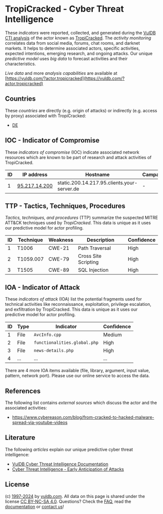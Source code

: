 # TropiCracked - Cyber Threat Intelligence

These _indicators_ were reported, collected, and generated during the [VulDB CTI analysis](https://vuldb.com/?kb.cti) of the actor known as [TropiCracked](https://vuldb.com/?actor.tropicracked). The _activity monitoring_ correlates data from social media, forums, chat rooms, and darknet markets. It helps to determine associated actors, specific activities, expected intentions, emerging research, and ongoing attacks. Our unique _predictive model_ uses _big data_ to forecast activities and their characteristics.

_Live data_ and more _analysis capabilities_ are available at [https://vuldb.com/?actor.tropicracked](https://vuldb.com/?actor.tropicracked)

## Countries

These _countries_ are directly (e.g. origin of attacks) or indirectly (e.g. access by proxy) associated with TropiCracked:

* [DE](https://vuldb.com/?country.de)

## IOC - Indicator of Compromise

These _indicators of compromise_ (IOC) indicate associated network resources which are known to be part of research and attack activities of TropiCracked.

ID | IP address | Hostname | Campaign | Confidence
-- | ---------- | -------- | -------- | ----------
1 | [95.217.14.200](https://vuldb.com/?ip.95.217.14.200) | static.200.14.217.95.clients.your-server.de | - | High

## TTP - Tactics, Techniques, Procedures

_Tactics, techniques, and procedures_ (TTP) summarize the suspected MITRE ATT&CK techniques used by _TropiCracked_. This data is unique as it uses our predictive model for actor profiling.

ID | Technique | Weakness | Description | Confidence
-- | --------- | -------- | ----------- | ----------
1 | T1006 | CWE-21 | Path Traversal | High
2 | T1059.007 | CWE-79 | Cross Site Scripting | High
3 | T1505 | CWE-89 | SQL Injection | High

## IOA - Indicator of Attack

These _indicators of attack_ (IOA) list the potential fragments used for technical activities like reconnaissance, exploitation, privilege escalation, and exfiltration by TropiCracked. This data is unique as it uses our predictive model for actor profiling.

ID | Type | Indicator | Confidence
-- | ---- | --------- | ----------
1 | File | `AvcInfo.cpp` | Medium
2 | File | `functionalities.global.php` | High
3 | File | `news-details.php` | High
4 | ... | ... | ...

There are 4 more IOA items available (file, library, argument, input value, pattern, network port). Please use our online service to access the data.

## References

The following list contains _external sources_ which discuss the actor and the associated activities:

* https://www.cybereason.com/blog/from-cracked-to-hacked-malware-spread-via-youtube-videos

## Literature

The following _articles_ explain our unique predictive cyber threat intelligence:

* [VulDB Cyber Threat Intelligence Documentation](https://vuldb.com/?kb.cti)
* [Cyber Threat Intelligence - Early Anticipation of Attacks](https://www.scip.ch/en/?labs.20201022)

## License

(c) [1997-2024](https://vuldb.com/?kb.changelog) by [vuldb.com](https://vuldb.com/?kb.about). All data on this page is shared under the license [CC BY-NC-SA 4.0](https://creativecommons.org/licenses/by-nc-sa/4.0/). Questions? Check the [FAQ](https://vuldb.com/?kb.faq), read the [documentation](https://vuldb.com/?kb) or [contact us](https://vuldb.com/?contact)!
